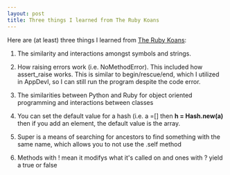 ```yaml
---
layout: post
title: Three things I learned from The Ruby Koans
---
```


Here are (at least) three things I learned from [The Ruby Koans](http://rubykoans.com/):

1. The similarity and interactions amongst symbols and strings.

2. How raising errors work (i.e. NoMethodError). This included how assert_raise works. This is similar to begin/rescue/end, which I utilized in AppDevI, so I can still run the program despite the code error.

3. The similarities between Python and Ruby for object oriented programming and interactions between classes

4. You can set the default value for a hash (i.e. a =[] then **h = Hash.new(a)** then if you add an element, the default value is the array.

5. Super is a means of searching for ancestors to find something with the same name, which allows you to not use the .self method

6. Methods with ! mean it modifys what it's called on and ones with ? yield a true or false 
